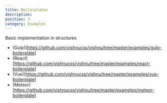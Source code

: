 ```yaml
---
title: Boilerplates
description: 
position: 3
category: Examples
---
```


Basic implementation in structures

- (Gulp)[https://github.com/vishnucss/vishnu/tree/master/examples/gulp-boilerplate]
- (React)[https://github.com/vishnucss/vishnu/tree/master/examples/react-boilerplate]
- (Vue)[https://github.com/vishnucss/vishnu/tree/master/examples/vue-boilerplate]
- (Meteor)[https://github.com/vishnucss/vishnu/tree/master/examples/meteor-boilerplate]
